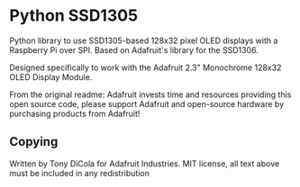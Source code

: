 Python SSD1305
=======================

Python library to use SSD1305-based 128x32 pixel OLED displays with a Raspberry Pi over SPI. Based on Adafruit's library for the SSD1306.

Designed specifically to work with the Adafruit 2.3" Monochrome 128x32 OLED Display Module.

From the original readme:
Adafruit invests time and resources providing this open source code, please support Adafruit and open-source hardware by purchasing products from Adafruit!

Copying
-------

Written by Tony DiCola for Adafruit Industries.
MIT license, all text above must be included in any redistribution
